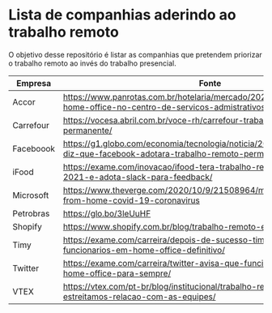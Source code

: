 # Lista de companhias aderindo ao trabalho remoto
O objetivo desse repositório é listar as companhias que pretendem priorizar o trabalho remoto ao invés do trabalho presencial.

| Empresa | Fonte |
| --- | --- |
|Accor|https://www.panrotas.com.br/hotelaria/mercado/2020/11/accor-efetiva-home-office-no-centro-de-servicos-admistrativos_177889.html
|Carrefour|https://vocesa.abril.com.br/voce-rh/carrefour-trabalho-flexivel-permanente/|
|Faceboook|https://g1.globo.com/economia/tecnologia/noticia/2020/05/21/zuckerberg-diz-que-facebook-adotara-trabalho-remoto-permanente.ghtml|
|iFood|https://exame.com/inovacao/ifood-tera-trabalho-remoto-ate-junho-de-2021-e-adota-slack-para-feedback/|
|Microsoft|https://www.theverge.com/2020/10/9/21508964/microsoft-remote-work-from-home-covid-19-coronavirus|
|Petrobras | https://glo.bo/3leUuHF|
|Shopify | https://www.shopify.com.br/blog/trabalho-remoto-e-sustentabilidade|
|Timy | https://exame.com/carreira/depois-de-sucesso-tim-coloca-2-mil-funcionarios-em-home-office-definitivo/|A
|Twitter | https://exame.com/carreira/twitter-avisa-que-funcionarios-podem-fazer-home-office-para-sempre/|
| VTEX | https://vtex.com/pt-br/blog/institucional/trabalho-remoto-como-estreitamos-relacao-com-as-equipes/ |

